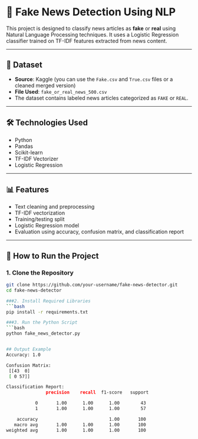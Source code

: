 # 📰 Fake News Detection Using NLP

This project is designed to classify news articles as **fake** or **real** using Natural Language Processing techniques. It uses a Logistic Regression classifier trained on TF-IDF features extracted from news content.

---

## 📁 Dataset

- **Source**: Kaggle (you can use the `Fake.csv` and `True.csv` files or a cleaned merged version)
- **File Used**: `fake_or_real_news_500.csv`  
- The dataset contains labeled news articles categorized as `FAKE` or `REAL`.

---

## 🛠️ Technologies Used

- Python
- Pandas
- Scikit-learn
- TF-IDF Vectorizer
- Logistic Regression

---

## 📊 Features

- Text cleaning and preprocessing
- TF-IDF vectorization
- Training/testing split
- Logistic Regression model
- Evaluation using accuracy, confusion matrix, and classification report

---

## 🚀 How to Run the Project

### 1. Clone the Repository
```bash
git clone https://github.com/your-username/fake-news-detector.git
cd fake-news-detector

###2. Install Required Libraries
```bash
pip install -r requirements.txt

###3. Run the Python Script
```bash
python fake_news_detector.py


## Output Example
Accuracy: 1.0

Confusion Matrix:
 [[43  0]
 [ 0 57]]

Classification Report:
               precision    recall  f1-score   support

           0       1.00      1.00      1.00        43
           1       1.00      1.00      1.00        57

    accuracy                           1.00       100
   macro avg       1.00      1.00      1.00       100
weighted avg       1.00      1.00      1.00       100

